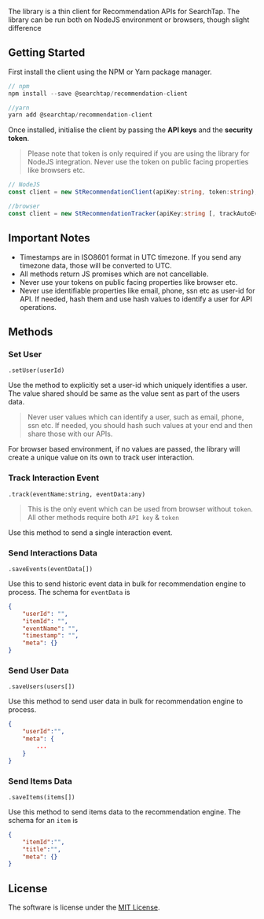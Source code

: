 The library is a thin client for Recommendation APIs for SearchTap. The library can be run both on NodeJS environment or browsers, though slight difference

## Getting Started

First install the client using the NPM or Yarn package manager.

```js
// npm
npm install --save @searchtap/recommendation-client

//yarn
yarn add @searchtap/recommendation-client
```

Once installed, initialise the client by passing the **API keys** and the **security token**. 

>Please note that token is only required if you are using the library for NodeJS integration. Never use the token on public facing properties like browsers etc. 

```ts
// NodeJS
const client = new StRecommendationClient(apiKey:string, token:string);

//browser
const client = new StRecommendationTracker(apiKey:string [, trackAutoEvent:boolean]);
```

## Important Notes

- Timestamps are in ISO8601 format in UTC timezone. If you send any timezone data, those will be converted to UTC. 
- All methods return JS promises which are not cancellable.
- Never use your tokens on public facing properties like browser etc. 
- Never use identifiable properties like email, phone, ssn etc as user-id for API. If needed, hash them and use hash values to identify a user for API operations. 

## Methods

### Set User
`.setUser(userId)`

Use the method to explicitly set a user-id which uniquely identifies a user. The value shared should be same as the value sent as part of the users data. 

> Never user values which can identify a user, such as email, phone, ssn etc. If needed, you should hash such values at your end and then share those with our APIs. 

For browser based environment, if no values are passed, the library will create a unique value on its own to track user interaction. 

### Track Interaction Event
`.track(eventName:string, eventData:any)`

> This is the only event which can be used from browser without `token`. All other methods require both `API key` & `token`

Use this method to send a single interaction event. 

### Send Interactions Data
`.saveEvents(eventData[])`

Use this to send historic event data in bulk for recommendation engine to process. The schema for `eventData` is

```json
{
    "userId": "",
    "itemId": "",
    "eventName": "",
    "timestamp": "",
    "meta": {}
}
```

### Send User Data
`.saveUsers(users[])`

Use this method to send user data in bulk for recommendation engine to process. 

```json
{
    "userId":"",
    "meta": {
        ...
    }
}
```

### Send Items Data
`.saveItems(items[])`

Use this method to send items data to the recommendation engine. The schema for an `item` is 

```json
{
    "itemId":"",
    "title":"",
    "meta": {}
}

```


## License
The software is license under the [MIT License](LICENSE.txt).